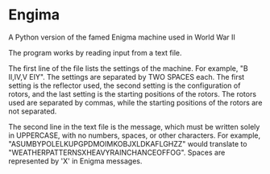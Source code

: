# Engima
A Python version of the famed Enigma machine used in World War II

The program works by reading input from a text file.

The first line of the file lists the settings of the machine.
For example, "B  II,IV,V  EIY".
The settings are separated by TWO SPACES each. The first setting is the reflector used, the second setting is the configuration of rotors, and the last setting is the starting positions of the rotors. The rotors used are separated by commas, while the starting positions of the rotors are not separated.

The second line in the text file is the message, which must be written solely in UPPERCASE, with no numbers, spaces, or other characters.
For example, "ASUMBYPOLELKUPGPDMOIMKOBJXLDKAFLGHZZ" would translate to "WEATHERPATTERNSXHEAVYRAINCHANCEOFFOG". Spaces are represented by 'X' in Enigma messages.
